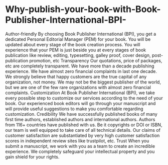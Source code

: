 # Why-publish-your-book-with-Book-Publisher-International-BPI-
Author-friendly By choosing Book Publisher International (BPI), you get a dedicated Personal Editorial Manager (PEM) for your book. You will be updated about every stage of the book creation process. You will experience that your PEM is just beside you at every stages of book publication like review, editing, typesetting, galley proof, cover design, post-publication promotion, etc Transparency Our quotations, price of packages, etc are completely transparent. We have more than a decade publishing experience. We have almost zero financial complaints in last one decade. We strongly believe that happy customers are the true capital of any organization, not money. We may not be the biggest publisher of the world, but we are one of the few rare organizations with almost zero financial complaints. Customization At Book Publisher International (BPI), we take every possible step to customize our services according to the need of your book. Our experienced book editors will go through your manuscript and will provide useful suggestions to make you comfortable regarding customization. Credibility We have successfully published books of many first time authors, established authors and international authors. Authors from 116+ countries have published with us. Be it copyrights or DOI or ISBN, our team is well equipped to take care of all technical details. Our claims of customer satisfaction are substantiated by very high customer satisfaction scores in independent review sites like trustpilot, etc.  Trust When you submit a manuscript, we work with you as a team to create an incredible experience. We completely safeguard your intellectual property and you gain shield for your rights.
